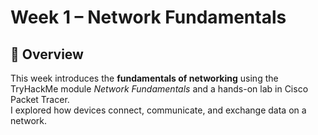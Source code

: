 # Week 1 – Network Fundamentals

## 📘 Overview
This week introduces the **fundamentals of networking** using the TryHackMe module *Network Fundamentals* and a hands-on lab in Cisco Packet Tracer.  
I explored how devices connect, communicate, and exchange data on a network.
